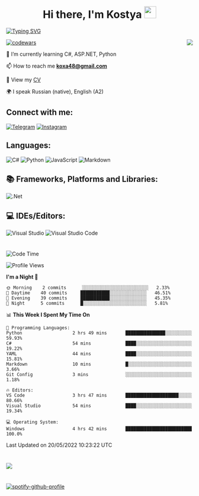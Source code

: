 <h1 align="center">Hi there, I'm Kostya
<img src="https://github.com/blackcater/blackcater/raw/main/images/Hi.gif" height="32"/></h1>


[![Typing SVG](https://readme-typing-svg.herokuapp.com/?lines=Hello+world!;Welcome+to+my+GitHub)](https://git.io/typing-svg)

[![codewars](https://www.codewars.com/users/K-Rybak/badges/small)](https://www.codewars.com/users/K-Rybak) 
<img align="right" src="https://komarev.com/ghpvc/?username=K-Rybak">

🌱 I’m currently learning C#, ASP.NET, Python 

📫 How to reach me **koxa48@gmail.com**

📄 View my [CV](https://almaty.hh.kz/resume/13e886f9ff034c111e0039ed1f75714b386373)

🌍 I speak Russian (native), English (A2)

## Connect with me:
[![Telegram](https://img.shields.io/badge/Telegram-2CA5E0?style=for-the-badge&logo=telegram&logoColor=white)](https://t.me/krybak)
[![Instagram](https://img.shields.io/badge/Instagram-%23E4405F.svg?style=for-the-badge&logo=Instagram&logoColor=white)](https://www.instagram.com/k.rybak/)

## Languages:
![C#](https://img.shields.io/badge/c%23-%23239120.svg?style=for-the-badge&logo=c-sharp&logoColor=white)
![Python](https://img.shields.io/badge/python-3670A0?style=for-the-badge&logo=python&logoColor=ffdd54)
![JavaScript](https://img.shields.io/badge/javascript-%23323330.svg?style=for-the-badge&logo=javascript&logoColor=%23F7DF1E)
![Markdown](https://img.shields.io/badge/markdown-%23000000.svg?style=for-the-badge&logo=markdown&logoColor=white)

## 📚 Frameworks, Platforms and Libraries:
![.Net](https://img.shields.io/badge/.NET-5C2D91?style=for-the-badge&logo=.net&logoColor=white)

## 💻 IDEs/Editors:
![Visual Studio](https://img.shields.io/badge/Visual%20Studio-5C2D91.svg?style=for-the-badge&logo=visual-studio&logoColor=white)
![Visual Studio Code](https://img.shields.io/badge/Visual%20Studio%20Code-0078d7.svg?style=for-the-badge&logo=visual-studio-code&logoColor=white)
#
<!--START_SECTION:waka-->
![Code Time](http://img.shields.io/badge/Code%20Time-4%20hrs%2045%20mins-blue)

![Profile Views](http://img.shields.io/badge/Profile%20Views-74-blue)

**I'm a Night 🦉** 

```text
🌞 Morning    2 commits      ░░░░░░░░░░░░░░░░░░░░░░░░░   2.33% 
🌆 Daytime    40 commits     ███████████░░░░░░░░░░░░░░   46.51% 
🌃 Evening    39 commits     ███████████░░░░░░░░░░░░░░   45.35% 
🌙 Night      5 commits      █░░░░░░░░░░░░░░░░░░░░░░░░   5.81%

```


📊 **This Week I Spent My Time On** 

```text
💬 Programming Languages: 
Python                   2 hrs 49 mins       ███████████████░░░░░░░░░░   59.93% 
C#                       54 mins             ████░░░░░░░░░░░░░░░░░░░░░   19.22% 
YAML                     44 mins             ████░░░░░░░░░░░░░░░░░░░░░   15.81% 
Markdown                 10 mins             █░░░░░░░░░░░░░░░░░░░░░░░░   3.66% 
Git Config               3 mins              ░░░░░░░░░░░░░░░░░░░░░░░░░   1.18%

🔥 Editors: 
VS Code                  3 hrs 47 mins       ████████████████████░░░░░   80.66% 
Visual Studio            54 mins             ████░░░░░░░░░░░░░░░░░░░░░   19.34%

💻 Operating System: 
Windows                  4 hrs 42 mins       █████████████████████████   100.0%

```


 Last Updated on 20/05/2022 10:23:22 UTC
<!--END_SECTION:waka-->
#
![](https://github-profile-summary-cards.vercel.app/api/cards/profile-details?username=K-rybak&theme=solarized_dark)
#
[![spotify-github-profile](https://spotify-github-profile.vercel.app/api/view?uid=31uivccrqvpafdzsk3vrzg4gc2yy&cover_image=false&theme=default&bar_color=53b14f&bar_color_cover=false)](https://github.com/kittinan/spotify-github-profile)
